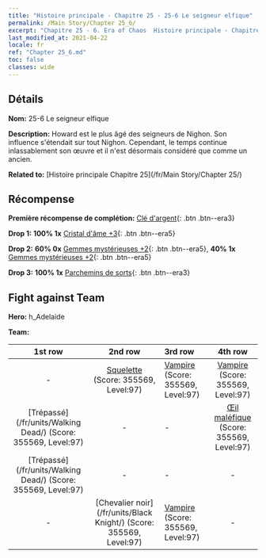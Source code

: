 ```yaml
---
title: "Histoire principale - Chapitre 25 - 25-6 Le seigneur elfique"
permalink: /Main Story/Chapter 25_6/
excerpt: "Chapitre 25 - 6. Era of Chaos  Histoire principale - Chapitre 25_6. 25-6 Le seigneur elfique"
last_modified_at: 2021-04-22
locale: fr
ref: "Chapter 25_6.md"
toc: false
classes: wide
---
```


## Détails

 **Nom:** 25-6 Le seigneur elfique

 **Description:** Howard est le plus âgé des seigneurs de Nighon. Son influence s'étendait sur tout Nighon. Cependant, le temps continue inlassablement son œuvre et il n'est désormais considéré que comme un ancien.

 **Related to:** [Histoire principale Chapitre 25](/fr/Main Story/Chapter 25/)

## Récompense

 **Première récompense de complétion:** [Clé d'argent](/ItemsFR/con_693/){: .btn .btn--era3}

 **Drop 1:** **100% 1x** [Cristal d'âme +3](/ItemsFR/mat_87/){: .btn .btn--era5}

 **Drop 2:** **60% 0x** [Gemmes mystérieuses +2](/ItemsFR/mat_79/){: .btn .btn--era5}, **40% 1x** [Gemmes mystérieuses +2](/ItemsFR/mat_79/){: .btn .btn--era5}

 **Drop 3:** **100% 1x** [Parchemins de sorts](/ItemsFR/con_694/){: .btn .btn--era3}


## Fight against Team
 **Hero:** h_Adelaide

 **Team:**


  | 1st row | 2nd row | 3rd row | 4th row |
  |:----:|:----:|:----|:----:|
  | - | [Squelette](/fr/units/Skeleton/) (Score: 355569, Level:97)  | [Vampire](/fr/units/Vampire/) (Score: 355569, Level:97)  | [Vampire](/fr/units/Vampire/) (Score: 355569, Level:97)  |
  | [Trépassé](/fr/units/Walking Dead/) (Score: 355569, Level:97)  | - | - | [Œil maléfique](/fr/units/Beholder/) (Score: 355569, Level:97)  |
  | [Trépassé](/fr/units/Walking Dead/) (Score: 355569, Level:97)  | - | - | - |
  | - | [Chevalier noir](/fr/units/Black Knight/) (Score: 355569, Level:97)  | [Vampire](/fr/units/Vampire/) (Score: 355569, Level:97)  | - |


